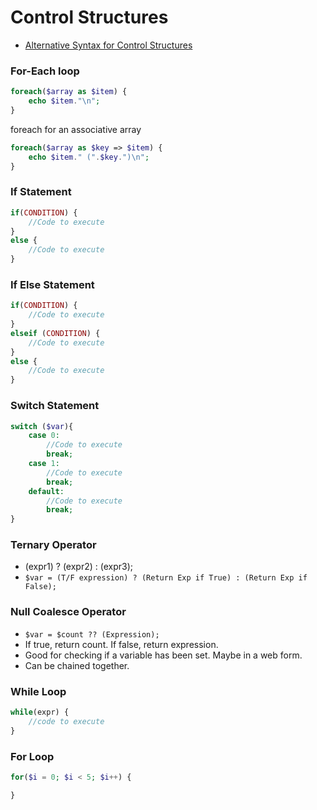 # Control Structures

- [Alternative Syntax for Control Structures](http://php.net/manual/en/control-structures.alternative-syntax.php)

### For-Each loop

```php
foreach($array as $item) {
    echo $item."\n";
}
```

foreach for an associative array

```php
foreach($array as $key => $item) {
    echo $item." (".$key.")\n";
}
```

### If Statement

```php
if(CONDITION) {
    //Code to execute
}
else {
    //Code to execute 
}
```

### If Else Statement

```php
if(CONDITION) {
    //Code to execute
}
elseif (CONDITION) {
    //Code to execute
}
else {
    //Code to execute 
}
```

### Switch Statement

```php
switch ($var){
    case 0:
        //Code to execute
        break;
    case 1:
        //Code to execute 
        break;
    default:
        //Code to execute
        break;  
}
```

### Ternary Operator

- (expr1) ? (expr2) : (expr3);
- `$var = (T/F expression) ? (Return Exp if True) : (Return Exp if False);`

### Null Coalesce Operator

- `$var = $count ?? (Expression);`
- If true, return count. If false, return expression. 
- Good for checking if a variable has been set. Maybe in a web form. 
- Can be chained together.

### While Loop

```php
while(expr) {
    //code to execute
}
```

### For Loop

```php
for($i = 0; $i < 5; $i++) {

}
```

